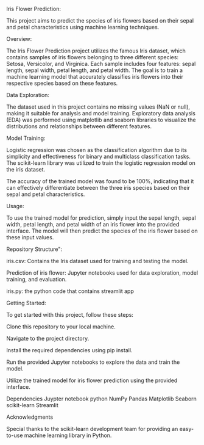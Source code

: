 Iris Flower Prediction:

This project aims to predict the species of iris flowers based on their sepal and petal characteristics using machine learning techniques.

Overview:

The Iris Flower Prediction project utilizes the famous Iris dataset, which contains samples of iris flowers belonging to three different species: Setosa, Versicolor, and Virginica. Each sample includes four features: sepal length, sepal width, petal length, and petal width. The goal is to train a machine learning model that accurately classifies iris flowers into their respective species based on these features.

Data Exploration:

The dataset used in this project contains no missing values (NaN or null), making it suitable for analysis and model training. Exploratory data analysis (EDA) was performed using matplotlib and seaborn libraries to visualize the distributions and relationships between different features.

Model Training:

Logistic regression was chosen as the classification algorithm due to its simplicity and effectiveness for binary and multiclass classification tasks. The scikit-learn library was utilized to train the logistic regression model on the iris dataset.

The accuracy of the trained model was found to be 100%, indicating that it can effectively differentiate between the three iris species based on their sepal and petal characteristics.

Usage:

To use the trained model for prediction, simply input the sepal length, sepal width, petal length, and petal width of an iris flower into the provided interface. The model will then predict the species of the iris flower based on these input values.

Repository Structure":

iris.csv: Contains the Iris dataset used for training and testing the model.

Prediction of iris flower: Jupyter notebooks used for data exploration, model training, and evaluation.

iris.py: the python code that contains streamlit app



Getting Started:

To get started with this project, follow these steps:

Clone this repository to your local machine.

Navigate to the project directory.

Install the required dependencies using pip install.

Run the provided Jupyter notebooks to explore the data and train the model.

Utilize the trained model for iris flower prediction using the provided interface.

Dependencies
Juypter notebook
python
NumPy
Pandas
Matplotlib
Seaborn
scikit-learn
Streamlit


Acknowledgments

Special thanks to the scikit-learn development team for providing an easy-to-use machine learning library in Python.
